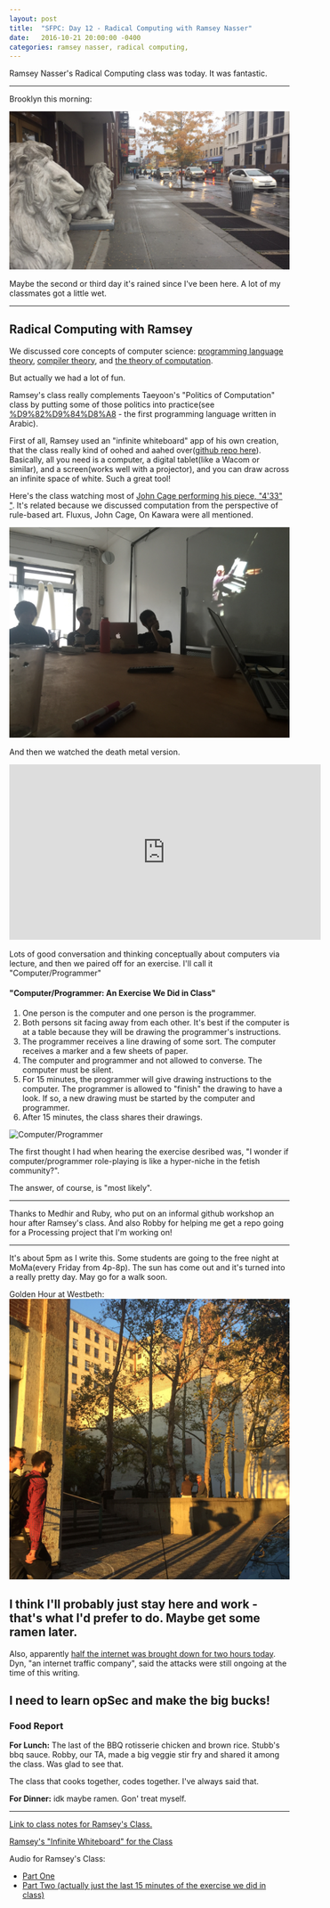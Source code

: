 ```yaml
---
layout: post
title:  "SFPC: Day 12 - Radical Computing with Ramsey Nasser"
date:   2016-10-21 20:00:00 -0400
categories: ramsey nasser, radical computing,
---
```


Ramsey Nasser's Radical Computing class was today. It was fantastic.

-----

Brooklyn this morning:

![Brooklyn lions in the rain](/images/IMG_4562.JPG)

Maybe the second or third day it's rained since I've been here. A lot of my classmates got a little wet.

-----
<h2> Radical Computing with Ramsey </h2>

We discussed core concepts of computer science: [programming language theory](https://en.wikipedia.org/wiki/Programming_language_theory), [compiler theory](https://en.wikipedia.org/wiki/Compiler#Compiler_construction), and [the theory of computation](https://www.google.com/url?sa=t&rct=j&q=&esrc=s&source=web&cd=3&cad=rja&uact=8&ved=0ahUKEwj5o5fV9uzPAhVMND4KHeLjAX4QFggpMAI&url=https%3A%2F%2Fen.wikipedia.org%2Fwiki%2FTheory_of_computation&usg=AFQjCNE9szTvPyUHg7ea8Kb_EqpiWzmaRQ&sig2=PN6qCsNFc2YHw8sr8aHwlA&bvm=bv.136499718,d.cWw).

But actually we had a lot of fun.

Ramsey's class really complements Taeyoon's "Politics of Computation" class by putting some of those politics into practice(see [%D9%82%D9%84%D8%A8](http://nas.sr/%D9%82%D9%84%D8%A8/) - the first programming language written in Arabic).

First of all, Ramsey used an "infinite whiteboard" app of his own creation, that the class really kind of oohed and aahed over([github repo here](https://github.com/nasser/boards)). Basically, all you need is a computer, a digital tablet(like a Wacom or similar), and a screen(works well with a projector), and you can draw across an infinite space of white. Such a great tool!

Here's the class watching most of [John Cage performing his piece, "4'33" "](https://www.youtube.com/watch?v=gN2zcLBr_VM). It's related because we discussed computation from the perspective of rule-based art. Fluxus, John Cage, On Kawara were all mentioned.

![Watching John Cage perform 4'33"](/images/IMG_4563.JPG)

And then we watched the death metal version.

<iframe width="560" height="315" src="http://www.youtube.com/embed/hUzI3Ui1Eok" frameborder="0" allowfullscreen></iframe>

Lots of good conversation and thinking conceptually about computers via lecture, and then we paired off for an exercise. I'll call it "Computer/Programmer"

<h4> "Computer/Programmer: An Exercise We Did in Class" </h4>

1. One person is the computer and one person is the programmer.
2. Both persons sit facing away from each other. It's best if the computer is at a table because they will be drawing the programmer's instructions.
3. The programmer receives a line drawing of some sort. The computer receives a marker and a few sheets of paper.
4. The computer and programmer and not allowed to converse. The computer must be silent.
5. For 15 minutes, the programmer will give drawing instructions to the computer. The programmer is allowed to "finish" the drawing to have a look. If so, a new drawing must be started by the computer and programmer.
6. After 15 minutes, the class shares their drawings.

![Computer/Programmer](/images/IMG_4566.gif)

The first thought I had when hearing the exercise desribed was, "I wonder if computer/programmer role-playing is like a hyper-niche in the fetish community?".

The answer, of course, is "most likely".

----

Thanks to Medhir and Ruby, who put on an informal github workshop an hour after Ramsey's class. And also Robby for helping me get a repo going for a Processing project that I'm working on!

-----

It's about 5pm as I write this. Some students are going to the free night at MoMa(every Friday from 4p-8p). The sun has come out and it's turned into a really pretty day. May go for a walk soon.

Golden Hour at Westbeth:
![Golden Hour at Westbeth](/images/IMG_4580.JPG)

I think I'll probably just stay here and work - that's what I'd prefer to do. Maybe get some ramen later.
-----

Also, apparently [half the internet was brought down for two hours today](http://www.cnbc.com/2016/10/21/major-websites-across-east-coast-knocked-out-in-apparent-ddos-attack.html). Dyn, "an internet traffic company", said the attacks were still ongoing at the time of this writing.

I need to learn opSec and make the big bucks!
-----

<h3> Food Report </h3>

**For Lunch:** The last of the BBQ rotisserie chicken and brown rice. Stubb's bbq sauce. Robby, our TA, made a big veggie stir fry and shared it among the class. Was glad to see that.

The class that cooks together, codes together. I've always said that.

**For Dinner:** idk maybe ramen. Gon' treat myself.

-----

[Link to class notes for Ramsey's Class.](https://paper.dropbox.com/doc/Ramseys-Radical-Computer-Science-Class-1-OMfl7BW8fiAjfd7PejQw7)

[Ramsey's "Infinite Whiteboard" for the Class](https://cdn.rawgit.com/nasser/303f0cb87d6f5a24bc2a60ac10155e94/raw/first-class.svg)

Audio for Ramsey's Class:

- [Part One](https://www.dropbox.com/s/hjms9xvbmb48uri/102116%20-%20Ramsey%20Nasser%20-%20Radical%20Computing%20Class%2001%20Part%2001.m4a?dl=0)
- [Part Two (actually just the last 15 minutes of the exercise we did in class)](https://www.dropbox.com/s/8s59ev9d9703cn6/102116%20-%20Ramsey%20Nasser%20-%20Radical%20Computing%20Class%2001%20Part%2002.m4a?dl=0)
